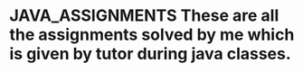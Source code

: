 # JAVA_ASSIGNMENTS  These are all the assignments solved by me which is given by tutor during java classes.
